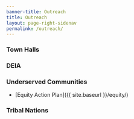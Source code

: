 ```yaml
---
banner-title: Outreach
title: Outreach
layout: page-right-sidenav
permalink: /outreach/
---
```


### Town Halls

### DEIA

### Underserved Communities
* [Equity Action Plan]({{ site.baseurl }}/equity/)

### Tribal Nations
